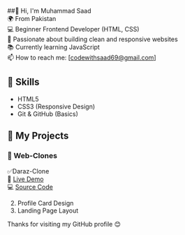 ##👋 Hi, I'm Muhammad Saad  
🌍 From Pakistan  
💻 Beginner Frontend Developer (HTML, CSS)  
🎯 Passionate about building clean and responsive websites  
📚 Currently learning JavaScript  
📫 How to reach me: [codewithsaad69@gmail.com]

## 🔧 Skills
- HTML5  
- CSS3 (Responsive Design)
- Git & GitHub (Basics)

## 🚀 My Projects

###  🏡 Web-Clones

✅Daraz-Clone  
🔗 [Live Demo](https://saad-832.github.io/Daraz-Clone/)  
💻 [Source Code](https://github.com/Saad-832/Daraz-Clone.git)



2. Profile Card Design  
3. Landing Page Layout

Thanks for visiting my GitHub profile 😊




<!--
**Saad-832/Saad-832** is a ✨ _special_ ✨ repository because its `README.md` (this file) appears on your GitHub profile.

Here are some ideas to get you started:

- 🔭 I’m currently working on ...
- 🌱 I’m currently learning ...
- 👯 I’m looking to collaborate on ...
- 🤔 I’m looking for help with ...
- 💬 Ask me about ...
- 📫 How to reach me: ...
- 😄 Pronouns: ...
- ⚡ Fun fact: ...
-->
